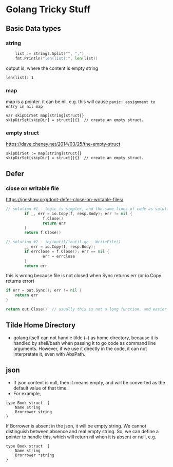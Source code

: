 # Golang Tricky Stuff
## Basic Data types
### string
```go
	list := strings.Split("", ",")
	fmt.Println("len(list):", len(list))
```
output is, where the content is empty string 
```
len(list): 1
```
### map
map is a pointer. it can be nil, e.g. this will cause ```panic: assignment to entry in nil map```
```
var skipDirSet map[string]struct{}
skipDirSet[skipDir] = struct{}{}  // create an empty struct.
```

### empty struct
https://dave.cheney.net/2014/03/25/the-empty-struct
```
skipDirSet := map[string]struct{}
skipDirSet[skipDir] = struct{}{}  // create an empty struct.
```

## Defer
### close on writable file
https://joeshaw.org/dont-defer-close-on-writable-files/
```go
// solution #1 - logic is simpler, and the same lines of code as solution #2
        if _, err = io.Copy(f, resp.Body); err != nil {
                f.Close()
                return err
        }
        return f.Close()

// solution #2 - io/ioutil/ioutil.go - WriteFile()
        _, err = io.Copy(f, resp.Body);
        if errclose = f.Close(); err == nil {
                err = errclose
        }
        return err

```

this is wrong because file is not closed when Sync returns err (or io.Copy returns error)
```go
if err = out.Sync(); err != nil {
    return err
}

return out.Close()  // usually this is not a long function, and easier to make sure that it is closed.
```
## Tilde Home Directory
* golang itself can not handle tilde (```~```) as home directory, because it is handled by shell/bash when passing it to go code as command line arguments. However, if we use it directly in the code, it can not interpretate it, even with AbsPath.

## json
* If json content is null, then it means empty, and will be converted as the default value of that time.
* For example, 
```
type Book struct  {
    Name string
    Brorrower string    
}
```
If Borrower is absent in the json, it will be empty string. We cannot distinguish between absence and real empty string. So, we can define a pointer to handle this, which will return nil when it is absent or null, e.g.
```
type Book struct  {
    Name string
    Brorrower *string    
}
```
